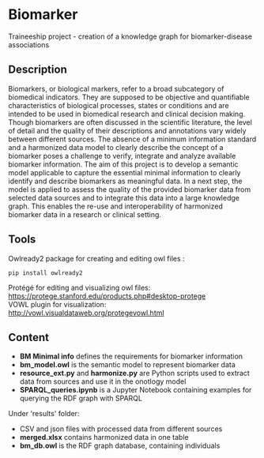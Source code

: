 # Biomarker
Traineeship project - creation of a knowledge graph for biomarker-disease associations

## Description
Biomarkers, or biological markers, refer to a broad subcategory of biomedical indicators. They are supposed to be objective and quantifiable characteristics of biological processes, states or conditions and are intended to be used in biomedical research and clinical decision making. Though biomarkers are often discussed in the scientific literature, the level of detail and the quality of their descriptions and annotations vary widely between different sources. The absence of a minimum information standard and a harmonized data model to clearly describe the concept of a biomarker poses a challenge to verify, integrate and analyze available biomarker information. The aim of this project is to develop a semantic model applicable to capture the essential minimal information to clearly identify and describe biomarkers as meaningful data. In a next step, the model is applied to assess the quality of the provided biomarker data from selected data sources and to integrate this data into a large knowledge graph. This enables the re-use and interoperability of harmonized biomarker data in a research or clinical setting. 

## Tools

Owlready2 package for creating and editing owl files :
```
pip install owlready2
```
Protégé for editing and visualizing owl files: <br>
https://protege.stanford.edu/products.php#desktop-protege <br>
VOWL plugin for visualization: http://vowl.visualdataweb.org/protegevowl.html

## Content
- <b>BM Minimal info</b> defines the requirements for biomarker information <br>
- <b>bm_model.owl</b> is the semantic model to represent biomarker data<br>
- <b>resource_ext.py</b> and <b>harmonize.py</b> are Python scripts used to extract data from sources and use it in the onotlogy model<br>
- <b>SPARQL_queries.ipynb</b> is a Jupyter Notebook containing examples for querying the RDF graph with SPARQL 

Under 'results' folder:<br>
- CSV and json files with processed data from different sources
- <b>merged.xlsx</b> contains harmonized data in one table
- <b>bm_db.owl</b> is the RDF graph database, containing individuals
